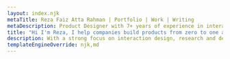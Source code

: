 ```yaml
---
layout: index.njk
metaTitle: Reza Faiz Atta Rahman | Portfolio | Work | Writing
metaDescription: Product Designer with 7+ years of experience in interaction design, research, and prototyping.
title: "Hi I'm Reza, I help companies build products from zero to one and scale them into multiple products using design system."
description: With a strong focus on interaction design, research and design system.
templateEngineOverride: njk,md
---
```

